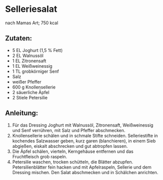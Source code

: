 Selleriesalat
===
nach Mamas Art; 750 kcal

Zutaten:
---
- 5 EL Joghurt (1,5 \% Fett)
- 2 EL Walnussöl
- 1 EL Zitronensaft
- 1 EL Weißweinessig
- 1 TL grobkörniger Senf
-   Salz
-   weißer Pfeffer
- 600 g Knollensellerie
- 2  säuerliche Äpfel
- 2 Stiele Petersilie

Anleitung:
---
1.  Für das Dressing Joghurt mit Walnussöl, Zitronensaft, Weißweinessig und Senf verrühren, mit Salz und Pfeffer abschmecken.
2.  Knollensellerie schälen und in schmale Stifte schneiden. Selleriestifte in kochendes Salzwasser geben, kurz garen (blanchieren), in einem Sieb abgießen, eiskalt abschrecken und gut abtropfen lassen.
3.  Die Äpfel schälen, vierteln, Kerngehäuse entfernen und das Fruchtfleisch grob raspeln.
4.  Petersilie waschen, trocken schütteln, die Blätter abzupfen. Petersilienblätter fein hacken und mit Apfelraspeln, Sellerie und dem Dressing mischen. Den Salat abschmecken und in Schälchen anrichten.